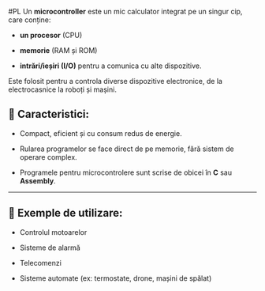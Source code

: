 #PL 
Un **microcontroller** este un mic calculator integrat pe un singur cip, care conține:

- **un procesor** (CPU)
    
- **memorie** (RAM și ROM)
    
- **intrări/ieșiri (I/O)** pentru a comunica cu alte dispozitive.
    

Este folosit pentru a controla diverse dispozitive electronice, de la electrocasnice la roboți și mașini.



## 📌 Caracteristici:

- Compact, eficient și cu consum redus de energie.
    
- Rularea programelor se face direct de pe memorie, fără sistem de operare complex.
    
- Programele pentru microcontrolere sunt scrise de obicei în **C** sau **Assembly**.
    

---

## 📌 Exemple de utilizare:

- Controlul motoarelor
    
- Sisteme de alarmă
    
- Telecomenzi
    
- Sisteme automate (ex: termostate, drone, mașini de spălat)